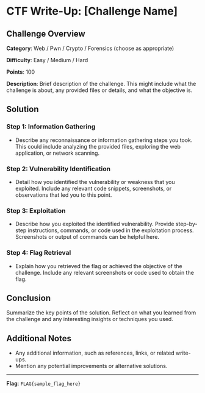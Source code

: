 # CTF Write-Up: [Challenge Name]

## Challenge Overview

**Category**: Web / Pwn / Crypto / Forensics (choose as appropriate)

**Difficulty**: Easy / Medium / Hard

**Points**: 100

**Description**:
Brief description of the challenge. This might include what the challenge is about, any provided files or details, and what the objective is.

## Solution

### Step 1: Information Gathering

- Describe any reconnaissance or information gathering steps you took. This could include analyzing the provided files, exploring the web application, or network scanning.

### Step 2: Vulnerability Identification

- Detail how you identified the vulnerability or weakness that you exploited. Include any relevant code snippets, screenshots, or observations that led you to this point.

### Step 3: Exploitation

- Describe how you exploited the identified vulnerability. Provide step-by-step instructions, commands, or code used in the exploitation process. Screenshots or output of commands can be helpful here.

### Step 4: Flag Retrieval

- Explain how you retrieved the flag or achieved the objective of the challenge. Include any relevant screenshots or code used to obtain the flag.

## Conclusion

Summarize the key points of the solution. Reflect on what you learned from the challenge and any interesting insights or techniques you used.

## Additional Notes

- Any additional information, such as references, links, or related write-ups.
- Mention any potential improvements or alternative solutions.

---

**Flag**: `FLAG{sample_flag_here}`
